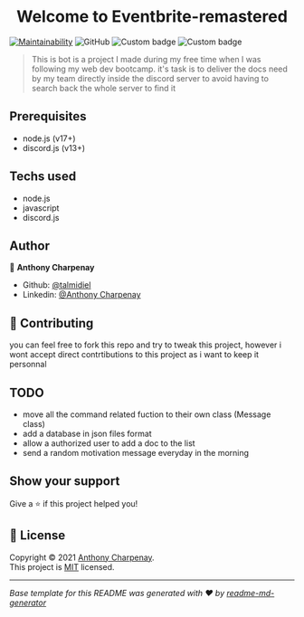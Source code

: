 <h1 align="center">Welcome to Eventbrite-remastered</h1>
<p>
  <a href="https://github.com/talmidiel/Eventbrite/blob/master/LICENSE.txt" target="_blank">
  </a>
</p>

[![Maintainability](https://api.codeclimate.com/v1/badges/761f491a8316b47be429/maintainability)](https://codeclimate.com/github/talmidiel/microhack_docs_bot/maintainability)
![GitHub](https://img.shields.io/github/license/talmidiel/microhack_docs_bot)
![Custom badge](https://img.shields.io/badge/node.js-v17.3.0-blue?style=flat&logo=node.js)
![Custom badge](https://img.shields.io/badge/discord.js-v13-blue?style=flat&logo=discord)
</br>
> This is bot is a project I made during my free time when I was following my web dev bootcamp.
> it's task is to deliver the docs need by my team directly inside the discord server to avoid having to search back the whole server to find it

## Prerequisites

- node.js (v17+)
- discord.js (v13+)

## Techs used

- node.js
- javascript
- discord.js

## Author

👤 **Anthony Charpenay**

* Github: [@talmidiel](https://github.com/talmidiel)
* Linkedin: [@Anthony Charpenay](https://www.linkedin.com/in/anthony-charpenay-a6b739210/)

## 🤝 Contributing
you can feel free to fork this repo and try to tweak this project, however i wont accept direct contrtibutions to this project as i want to keep it personnal
## TODO

- move all the command related fuction to their own class (Message class)
- add a database in json files format
- allow a authorized user to add a doc to the list
- send a random motivation message everyday in the morning

## Show your support

Give a ⭐️ if this project helped you!

## 📝 License

Copyright © 2021 [Anthony Charpenay](https://github.com/talmidiel).
<br />
This project is [MIT](https://github.com/talmidiel/Eventbrite/blob/master/LICENSE.txt) licensed.

***
_Base template for this README was generated with ❤️ by [readme-md-generator](https://github.com/kefranabg/readme-md-generator)_
